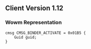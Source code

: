 ## Client Version 1.12

### Wowm Representation
```rust,ignore
cmsg CMSG_BINDER_ACTIVATE = 0x01B5 {
    Guid guid;    
}

```
